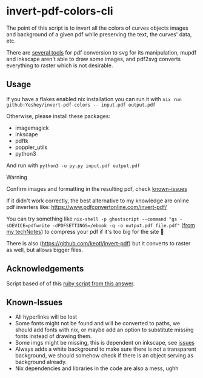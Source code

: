 # invert-pdf-colors-cli

The point of this script is to invert all the colors of curves objects images and background of a given pdf while preserving the text, the curves' data, etc.

There are [several tools](https://gist.github.com/douglasmiranda/9c19f23c4570a7b7e02137791880ab43) for pdf conversion to svg for its manipulation, mupdf and inkscape aren't able to draw some images, and pdf2svg converts everything to raster which is not desirable. 

## Usage

If you have a flakes enabled nix installation you can run it with `nix run github:Yeshey/invert-pdf-colors -- input.pdf output.pdf`

Otherwise, please install these packages:
- imagemagick
- inkscape
- pdftk
- poppler_utils 
- python3

And run with `python3 -u py.py input.pdf output.pdf`

> [!WARNING]  
> Confirm images and formatting in the resulting pdf, check [known-issues](#known-issues)
> 
> If it didn't work correctly, the best alternative to my knowledge are online pdf inverters like: https://www.pdfconvertonline.com/invert-pdf/
>
> You can try something like `nix-shell -p ghostscript --command "gs -sDEVICE=pdfwrite -dPDFSETTINGS=/ebook -q -o output.pdf file.pdf"` ([from my techNotes](https://github.com/Yeshey/TechNotes?tab=readme-ov-file#1123-compress)) to compress your pdf if it's too big for the site 🤷

There is also (https://github.com/keotl/invert-pdf) but it converts to raster as well, but allows bigger files.

## Acknowledgements

Script based of of this [ruby script from this answer](https://superuser.com/a/911387).

## Known-Issues

- All hyperlinks will be lost
- Some fonts might not be found and will be converted to paths, we should add fonts with nix, or maybe add an option to substitute missing fonts instead of drawing them.
- Some imgs might be missing, this is dependent on inkscape, see [issues](https://github.com/Yeshey/invert-pdf-colors-cli/issues/1#issue-2745659588)
- Always adds a white background to make sure there is not a transparent background, we should somehow check if there is an object serving as background already.
- Nix dependencies and libraries in the code are also a mess, ughh
